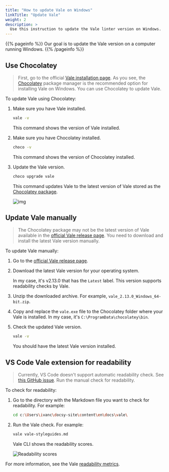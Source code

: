 ```yaml
---
title: "How to update Vale on Windows"
linkTitle: "Update Vale"
weight: 2
description: >
  Use this instruction to update the Vale linter version on Windows.
---
```


{{% pageinfo %}}
Our goal is to update the Vale version on a computer running Windows.
{{% /pageinfo %}}

## Use Chocolatey

> First, go to the official [Vale installation page](https://docs.errata.ai/vale/install). As you see, the [Chocolatey](https://community.chocolatey.org/packages/vale) package manager is the recommended option for installing Vale on Windows. You can use Chocolatey to update Vale.

To update Vale using Chocolatey:

1. Make sure you have Vale installed.

    ```sh
    vale -v
    ```

    This command shows the version of Vale installed.

2. Make sure you have Chocolatey installed.

    ```sh
    choco -v
    ```

    This command shows the version of Chocolatey installed.

3. Update the Vale version.

    ```sh
    choco upgrade vale
    ```

    This command updates Vale to the latest version of Vale stored as the [Chocolatey package](https://community.chocolatey.org/packages/vale).

    ![img](/docs/img/choco-upgrade-vale.png)

## Update Vale manually

> The Chocolatey package may not be the latest version of Vale available in the [official Vale release page](https://github.com/errata-ai/vale/releases). You need to download and install the latest Vale version manually.

To update Vale manually:

1. Go to the [official Vale release page](https://github.com/errata-ai/vale/releases).

2. Download the latest Vale version for your operating system.

    In my case, it's v2.13.0 that has the `Latest` label. This version supports readability checks by Vale.

3. Unzip the downloaded archive. For example, `vale_2.13.0_Windows_64-bit.zip`.

4. Copy and replace the `vale.exe` file to the Chocolatey folder where your Vale is installed. In my case, it's `C:\ProgramData\chocolatey\bin`.

5. Check the updated Vale version.

    ```sh
    vale -v
    ```

    You should have the latest Vale version installed.

## VS Code Vale extension for readability

> Currently, VS Code doesn't support automatic readability check. See [this GitHub issue](https://github.com/errata-ai/readability/issues/3). Run the manual check for readability.

To check for readability:

1. Go to the directory with the Markdown file you want to check for readability. For example:

    ```sh
    cd c:\Users\ivanc\docsy-site\content\en\docs\vale\
    ```

2. Run the Vale check. For example:

    ```sh
    vale vale-styleguides.md
    ```

    Vale CLI shows the readability scores.

    ![Readability scores](/docs/img/readability-scores.png)

For more information, see the Vale [readability metrics](https://github.com/errata-ai/readability).
